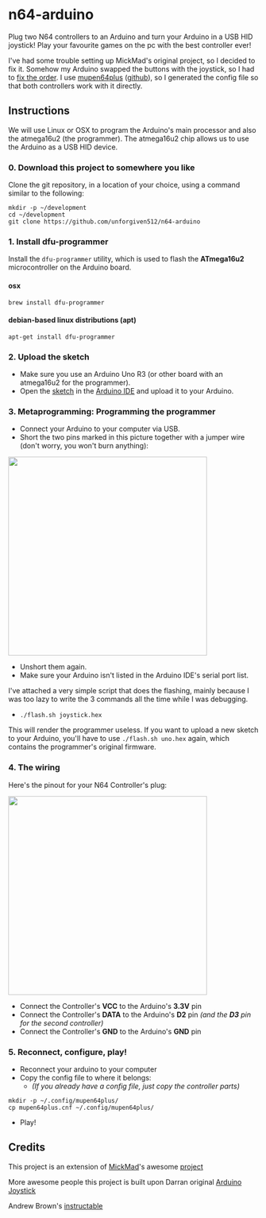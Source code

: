 # n64-arduino #

Plug two N64 controllers to an Arduino and turn your Arduino in a USB HID joystick! Play your favourite games on the pc with the best controller ever!

I've had some trouble setting up MickMad's original project, so I decided to fix it. Somehow my Arduino swapped the buttons with the joystick, so I had to [fix the order](https://github.com/twinone/n64-arduino/commit/7aa0165292885c81427e76dc71b11373e79d2d90).
I use [mupen64plus](http://www.mupen64plus.org/) ([github](https://github.com/mupen64plus)), so I generated the config file so that both controllers work with it directly.


## Instructions ##

We will use Linux or OSX to program the Arduino's main processor and also the atmega16u2 (the programmer). The atmega16u2 chip allows us to use the Arduino as a USB HID device.


### 0. Download this project to somewhere you like ###

Clone the git repository, in a location of your choice, using a command similar to the following:

```{.sh}
mkdir -p ~/development
cd ~/development
git clone https://github.com/unforgiven512/n64-arduino
```


### 1. Install dfu-programmer ###

Install the `dfu-programmer` utility, which is used to flash the **ATmega16u2** microcontroller on the Arduino board.


#### osx ####

`brew install dfu-programmer`


#### debian-based linux distributions (apt) #####

`apt-get install dfu-programmer`


### 2. Upload the sketch ###

* Make sure you use an Arduino Uno R3 (or other board with an atmega16u2 for the programmer).
* Open the [sketch](https://github.com/twinone/n64-arduino/blob/master/N64-To-USB/N64_To_USB/N64_To_USB.ino) in the [Arduino IDE](https://www.arduino.cc/en/Main/Software) and upload it to your Arduino.


### 3. Metaprogramming: Programming the programmer ###

* Connect your Arduino to your computer via USB.
* Short the two pins marked in this picture together with a jumper wire (don't worry, you won't burn anything):
<img width=400 src="https://www.arduino.cc/en/uploads/Hacking/Uno-front-DFU-reset.png">

* Unshort them again.
* Make sure your Arduino isn't listed in the Arduino IDE's serial port list.

I've attached a very simple script that does the flashing, mainly because I was too lazy to write the 3 commands all the time while I was debugging.

* `./flash.sh joystick.hex`

This will render the programmer useless. If you want to upload a new sketch to your Arduino, you'll have to use `./flash.sh uno.hex` again, which contains the programmer's original firmware.


### 4. The wiring ###

Here's the pinout for your N64 Controller's plug:

<img width=400 src="http://www.pieter-jan.com/images/N64_Controller/Connector.JPG">

* Connect the Controller's **VCC** to the Arduino's **3.3V** pin
* Connect the Controller's **DATA** to the Arduino's **D2** pin _(and the **D3** pin for the second controller)_
* Connect the Controller's **GND** to the Arduino's **GND** pin


### 5. Reconnect, configure, play! ###

* Reconnect your arduino to your computer
* Copy the config file to where it belongs:
  * _(If you already have a config file, just copy the controller parts)_

```{.sh}
mkdir -p ~/.config/mupen64plus/
cp mupen64plus.cnf ~/.config/mupen64plus/
```

* Play!


## Credits ##

This project is an extension of [MickMad](https://github.com/MickMad)'s awesome [project](https://github.com/MickMad/N64-To-USB)

More awesome people this project is built upon
Darran original [Arduino Joystick](http://hunt.net.nz/users/darran/weblog/a3599/Arduino_UNO_Joystick_HID_firmware.html)

Andrew Brown's [instructable](http://www.instructables.com/id/Use-an-Arduino-with-an-N64-controller/)
